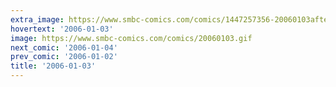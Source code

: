 ```yaml
---
extra_image: https://www.smbc-comics.com/comics/1447257356-20060103after.png
hovertext: '2006-01-03'
image: https://www.smbc-comics.com/comics/20060103.gif
next_comic: '2006-01-04'
prev_comic: '2006-01-02'
title: '2006-01-03'
---
```


